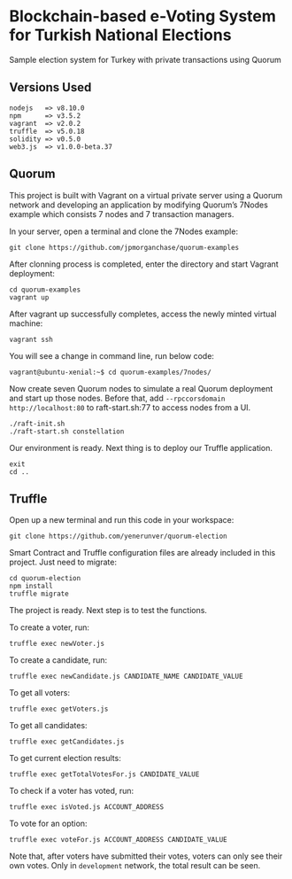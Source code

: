 # Blockchain-based e-Voting System for Turkish National Elections
Sample election system for Turkey with private transactions using Quorum

## Versions Used
```
nodejs   => v8.10.0
npm      => v3.5.2
vagrant  => v2.0.2
truffle  => v5.0.18
solidity => v0.5.0
web3.js  => v1.0.0-beta.37
```

## Quorum
This project is built with Vagrant on a virtual private server using a Quorum network and developing an application by modifying Quorum’s 7Nodes example which consists 7 nodes and 7 transaction managers.

In your server, open a terminal and clone the 7Nodes example:

```
git clone https://github.com/jpmorganchase/quorum-examples
```

After clonning process is completed, enter the directory and start Vagrant deployment:

```
cd quorum-examples
vagrant up
```

After vagrant up successfully completes, access the newly minted virtual machine:

```
vagrant ssh
```

You will see a change in command line, run below code:

```
vagrant@ubuntu-xenial:~$ cd quorum-examples/7nodes/
```

Now create seven Quorum nodes to simulate a real Quorum deployment and start up those nodes. Before that, add `--rpccorsdomain http://localhost:80` to raft-start.sh:77 to access nodes from a UI.

```
./raft-init.sh
./raft-start.sh constellation
```

Our environment is ready. Next thing is to deploy our Truffle application.

```
exit
cd ..
```

## Truffle

Open up a new terminal and run this code in your workspace:

```
git clone https://github.com/yenerunver/quorum-election
```

Smart Contract and Truffle configuration files are already included in this project. Just need to migrate:

```
cd quorum-election
npm install
truffle migrate
```

The project is ready. Next step is to test the functions.

To create a voter, run:

```
truffle exec newVoter.js
```

To create a candidate, run:

```
truffle exec newCandidate.js CANDIDATE_NAME CANDIDATE_VALUE
```

To get all voters:

```
truffle exec getVoters.js
```

To get all candidates:

```
truffle exec getCandidates.js
```

To get current election results:

```
truffle exec getTotalVotesFor.js CANDIDATE_VALUE
```

To check if a voter has voted, run:

```
truffle exec isVoted.js ACCOUNT_ADDRESS
```

To vote for an option:

```
truffle exec voteFor.js ACCOUNT_ADDRESS CANDIDATE_VALUE
```

Note that, after voters have submitted their votes, voters can only see their own votes. Only in `development` network, the total result can be seen.
